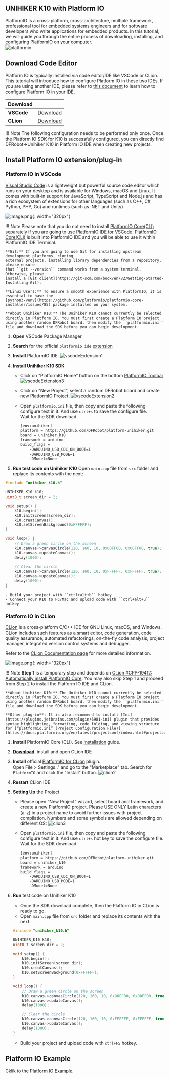 ## **UNIHIKER K10 with Platform IO**
PlatformIO is a cross-platform, cross-architecture, multiple framework, professional tool for embedded systems engineers and for software developers who write applications for embedded products.
In this tutorial, we will guide you through the entire process of downloading, installing, and configuring PlatformIO on your computer.<br/>
![platformio](img/gettingstarted_platformio/Platformio.png)

## **Download Code Editor**
Platform IO is typically installed via code editor/IDE like VSCode or CLion. This tutorial will introduce how to configure Platform IO in these two IDEs.
If you are using another IDE, please refer to [this document](https://docs.platformio.org/en/latest/integration/ide/index.html) to learn how to configure Platform IO in your IDE.

| **Download** |  |
| --- | --- |
| **VSCode** | [Download](https://code.visualstudio.com/Download) |
| **CLion** | [Download](https://www.jetbrains.com/clion/) |

!!! Note 
    The following configuration needs to be performed only once. Once the Platform IO SDK for K10 is successfully configured, you can directly find DFRobot->Unihiker K10 in Platform IO IDE when creating new projects.

## **Install Platform IO extension/plug-in**
### Platform IO in VSCode
[Visual Studio Code](https://code.visualstudio.com/) is a lightweight but powerful source code editor which runs on your desktop and is available for Windows, macOS and Linux. It comes with built-in support for JavaScript, TypeScript and Node.js and has a rich ecosystem of extensions for other languages (such as C++, C#, Python, PHP, Go) and runtimes (such as .NET and Unity)


 ![image.png](img/gettingstarted_platformio/vscode.png){: width="320px"}

!!! Note 
    Please note that you do not need to install [PlatformIO Core(CLI)](https://docs.platformio.org/en/latest/core/index.html#piocore) separately if
    you are going to use [PlatformIO IDE for VSCode](https://docs.platformio.org/en/latest/integration/ide/vscode.html#ide-vscode). [PlatformIO Core(CLI)](https://docs.platformio.org/en/latest/core/index.html#piocore) is built into
    PlatformIO IDE and you will be able to use it within PlatformIO IDE Terminal.

    **Git:** If you are going to use Git for installing upstream development platforms, cloning
    external projects, installing library dependencies from a repository, please ensure
    that ``git --version`` command works from a system terminal. Otherwise, please
    install a [Git client](https://git-scm.com/book/en/v2/Getting-Started-Installing-Git).

    **Linux Users:** To ensure a smooth experience with PlatformIO, it is essential to have the
    [python3-venv](https://github.com/platformio/platformio-core-installer/issues/85) package installed on your system.

    **About Unihiker K10:** The Unihiker K10 cannot currently be selected directly in Platform IO. You must first create a Platform IO project using another random DFRobot board, then modify the ``platformio.ini`` file and download the SDK before you can begin development.

1. **Open** VSCode Package Manager
2. **Search** for the official ``platformio ide`` [extension](https://marketplace.visualstudio.com/items?itemName=platformio.platformio-ide)
3. **Install** PlatformIO IDE.
![vscodeExtension1](img/gettingstarted_platformio/vscodeExtension1.png)

4. **Install Unihiker K10 SDK**
    - Click on “PlatformIO Home” button on the bottom [PlatformIO Toolbar](https://docs.platformio.org/en/latest/integration/ide/vscode.html#ide-vscode-toolbar)
    ![vscodeExtension3](img/gettingstarted_platformio/vscodeExtension3.png)

    - Click on “New Project”, select a random DFRobot board and create new PlatformIO Project.
    ![vscodeExtension2](img/gettingstarted_platformio/vscodeExtension2.png)

    - Open ``platformio.ini`` file, then copy and paste the following configure text in it. And use ``ctrl+s`` to save the configure file.<br/>
    Wait for the SDK download.
        ````bash title="platformio.ini"
        [env:unihiker]
        platform = https://github.com/DFRobot/platform-unihiker.git
        board = unihiker_k10
        framework = arduino
        build_flags = 
            -DARDUINO_USB_CDC_ON_BOOT=1
            -DARDUINO_USB_MODE=1
            -DModel=None
        ````

5. **Run test code on Unihiker K10**
Open ``main.cpp`` file from ``src`` folder and replace its contents with the next:
````c++ title="test code"
#include "unihiker_k10.h"

UNIHIKER_K10 k10;
uint8_t screen_dir = 2;

void setup() {
    k10.begin();
    k10.initScreen(screen_dir);
    k10.creatCanvas();
    k10.setScreenBackground(0xFFFFFF);
}

void loop() {
    // Draw a green circle on the screen
    k10.canvas->canvasCircle(120, 160, 10, 0x00FF00, 0x00FF00, true);
    k10.canvas->updateCanvas();
    delay(1000);
    
    // Clear the circle
    k10.canvas->canvasCircle(120, 160, 10, 0xFFFFFF, 0xFFFFFF, true);
    k10.canvas->updateCanvas();
    delay(1000);
}
````

    - Build your project with ``ctrl+alt+b`` hotkey
    - Connect your K10 to PC/Mac and upload code with ``ctrl+alt+u`` hotkey

### Platform IO in CLion
[CLion](https://www.jetbrains.com/clion/) is a cross-platform C/C++ IDE for GNU Linux, macOS, and Windows. CLion includes such features as a smart editor, code generation, code quality assurance, automated refactorings, on-the-fly code analysis, project manager, integrated version control systems and debugger.

Refer to the [CLion Documentation page](https://www.jetbrains.com/help/clion/installation-guide.html) for more detailed information.

![image.png](img/gettingstarted_platformio/clionExtension1.png){: width="320px"}

!!! Note 
    **Step 1** is a temporary step and depends on [CLion #CPP-19412: Automatically install PlatformIO Core](https://youtrack.jetbrains.com/issue/CPP-19412). You may also skip Step 1 and proceed from Step 2 to install the Platform IO IDE and  CLion.

    **About Unihiker K10:** The Unihiker K10 cannot currently be selected directly in Platform IO. You must first create a Platform IO project using another random DFRobot board, then modify the ``platformio.ini`` file and download the SDK before you can begin development.

    **Other plug-in**: It is also recommend to install [Ini](https://plugins.jetbrains.com/plugin/6981-ini) plugin that provides syntax highlighting, formatting, code folding, and viewing structure for [“platformio.ini” (Project Configuration File)](https://docs.platformio.org/en/latest/projectconf/index.html#projectconf).

1. **Install** PlatformIO Core (CLI). See [Installation](https://docs.platformio.org/en/latest/core/installation/index.html#core-installation) guide.

2. **[Download](https://www.jetbrains.com/clion/)**, install and open CLion IDE

3. **Install** official [PlatformIO for CLion](https://plugins.jetbrains.com/plugin/13922-platformio-for-clion) plugin.<br/>
Open File > Settings.." and go to the "Marketplace" tab. Search for ``PlatformIO`` and click the "Install" button.
![clion2](img/gettingstarted_platformio/clionExtension2.png)

4. **Restart** CLion IDE

5. **Setting Up** the Project
    - Please open “New Project” wizard, select board and framework, and create a new PlatformIO project. Please USE ONLY Latin characters (a-z) in a project name to avoid further issues with project compilation. Numbers and some symbols are allowed depending on different OS:
    ![clion3](img/gettingstarted_platformio/clionExtension3.png)

    - Open ``platformio.ini`` file, then copy and paste the following configure text in it. And use ``ctrl+s`` hot key to save the configure file.<br/>
    Wait for the SDK download.
        ````bash title="platformio.ini"
        [env:unihiker]
        platform = https://github.com/DFRobot/platform-unihiker.git
        board = unihiker_k10
        framework = arduino
        build_flags = 
            -DARDUINO_USB_CDC_ON_BOOT=1
            -DARDUINO_USB_MODE=1
            -DModel=None
        ````

6. **Run** test code on Unihiker K10
    - Once the SDK download complete, then the Platform IO in CLion is ready to go. 
    - Open ``main.cpp`` file from ``src`` folder and replace its contents with the next:

    ````c++ title="test code"
    #include "unihiker_k10.h"

    UNIHIKER_K10 k10;
    uint8_t screen_dir = 2;

    void setup() {
        k10.begin();
        k10.initScreen(screen_dir);
        k10.creatCanvas();
        k10.setScreenBackground(0xFFFFFF);
    }

    void loop() {
        // Draw a green circle on the screen
        k10.canvas->canvasCircle(120, 160, 10, 0x00FF00, 0x00FF00, true);
        k10.canvas->updateCanvas();
        delay(1000);
    
        // Clear the circle
        k10.canvas->canvasCircle(120, 160, 10, 0xFFFFFF, 0xFFFFFF, true);
        k10.canvas->updateCanvas();
        delay(1000);
    }
    ````

    - Build your project and upload code with ``ctrl+F5`` hotkey.


## **Platform IO Example**
Cklik to the [Platform IO Example](../Examples/examples_arduinoide.md).